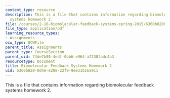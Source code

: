 ```yaml
---
content_type: resource
description: This is a file that contains information regarding biomolecular feedback
  systems homework 2.
file: /courses/2-18-biomolecular-feedback-systems-spring-2015/6360b8200d4ee28822f99ee31b16a911_MIT2_18S15_Homework_2.pdf
file_type: application/pdf
learning_resource_types:
- Assignments
ocw_type: OCWFile
parent_title: Assignments
parent_type: CourseSection
parent_uid: 74de7b80-4edf-0bb6-e964-a7238fadc4a3
resourcetype: Document
title: Biomolecular Feedback Systems Homework 2
uid: 6360b820-0d4e-e288-22f9-9ee31b16a911
---
```

This is a file that contains information regarding biomolecular feedback systems homework 2.

